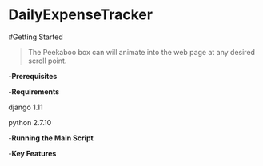 # DailyExpenseTracker




#Getting Started
>The Peekaboo box can will animate into the web page at any desired scroll point.


-**Prerequisites**


-**Requirements**

django 1.11

python 2.7.10


-**Running the Main Script**


-**Key Features**
